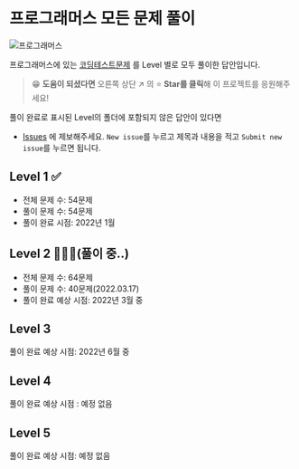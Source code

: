 # 프로그래머스 모든 문제 풀이

![프로그래머스](https://tva1.sinaimg.cn/large/e6c9d24egy1gzfle2w529j20xc0hi0uk.jpg)

프로그래머스에 있는 [코딩테스트문제](https://programmers.co.kr/learn/challenges?tab=all_challenges) 를 Level 별로 모두 풀이한 답안입니다.

> 😁 **도움이 되셨다면** 오른쪽 상단 ↗ 의 ⭐️ **Star를 클릭**해 이 프로젝트를 응원해주세요!

풀이 완료로 표시된 Level의 폴더에 포함되지 않은 답안이 있다면

- [Issues](https://github.com/codeisneverodd/programmers-coding-test/issues) 에 제보해주세요. `New issue`를 누르고 제목과 내용을
  적고 `Submit new issue`를 누르면 됩니다.

## Level 1 ✅

- 전체 문제 수: 54문제
- 풀이 문제 수: 54문제
- 풀이 완료 시점: 2022년 1월

## Level 2 👨🏻‍💻(풀이 중..)

- 전체 문제 수: 64문제
- 풀이 문제 수: 40문제(2022.03.17)
- 풀이 완료 예상 시점: 2022년 3월 중

## Level 3

풀이 완료 예상 시점: 2022년 6월 중

## Level 4

풀이 완료 예상 시점 : 예정 없음

## Level 5

풀이 완료 예상 시점: 예정 없음
